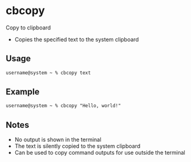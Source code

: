 # cbcopy

Copy to clipboard

- Copies the specified text to the system clipboard

## Usage

```txt
username@system ~ % cbcopy text
```

## Example

```txt
username@system ~ % cbcopy "Hello, world!"
```

## Notes

- No output is shown in the terminal
- The text is silently copied to the system clipboard
- Can be used to copy command outputs for use outside the terminal
